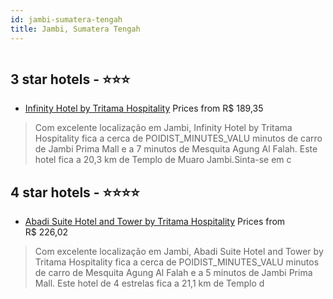 ```yaml
---
id: jambi-sumatera-tengah
title: Jambi, Sumatera Tengah
---
```


<center><img src="https://i.travelapi.com/hotels/13000000/12330000/12321500/12321437/f4318915_z.jpg" alt="" /></center>


##  3 star hotels - ⭐️⭐️⭐️

-    [Infinity Hotel by Tritama Hospitality](https://us.hurb.com/hotels/jambi/infinity-hotel-by-tritama-hospitality-HT-KFQT?cmp=18055) Prices from R$ 189,35
   > Com excelente localização em Jambi, Infinity Hotel by Tritama Hospitality fica a cerca de POIDIST_MINUTES_VALU minutos de carro de Jambi Prima Mall e a 7 minutos de Mesquita Agung Al Falah.  Este hotel fica a 20,3 km de Templo de Muaro Jambi.Sinta-se em c

##  4 star hotels - ⭐️⭐️⭐️⭐️

-    [Abadi Suite Hotel and Tower by Tritama Hospitality](https://us.hurb.com/hotels/jambi/abadi-suite-hotel-and-tower-by-tritama-hospitality-HT-6MEF?cmp=18055) Prices from R$ 226,02
   > Com excelente localização em Jambi, Abadi Suite Hotel and Tower by Tritama Hospitality fica a cerca de POIDIST_MINUTES_VALU minutos de carro de Mesquita Agung Al Falah e a 5 minutos de Jambi Prima Mall.  Este hotel de 4 estrelas fica a 21,1 km de Templo d

